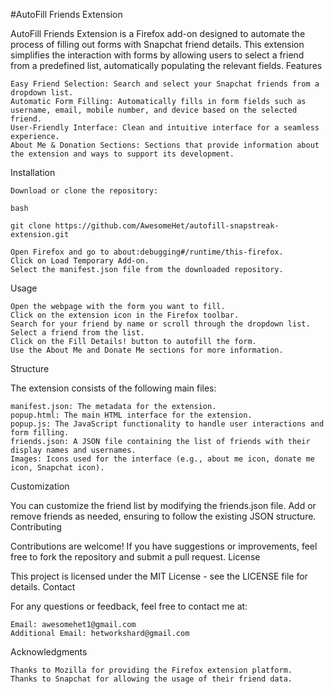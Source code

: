 #AutoFill Friends Extension

AutoFill Friends Extension is a Firefox add-on designed to automate the process of filling out forms with Snapchat friend details. This extension simplifies the interaction with forms by allowing users to select a friend from a predefined list, automatically populating the relevant fields.
Features

    Easy Friend Selection: Search and select your Snapchat friends from a dropdown list.
    Automatic Form Filling: Automatically fills in form fields such as username, email, mobile number, and device based on the selected friend.
    User-Friendly Interface: Clean and intuitive interface for a seamless experience.
    About Me & Donation Sections: Sections that provide information about the extension and ways to support its development.

Installation

    Download or clone the repository:

    bash

    git clone https://github.com/AwesomeHet/autofill-snapstreak-extension.git

    Open Firefox and go to about:debugging#/runtime/this-firefox.
    Click on Load Temporary Add-on.
    Select the manifest.json file from the downloaded repository.

Usage

    Open the webpage with the form you want to fill.
    Click on the extension icon in the Firefox toolbar.
    Search for your friend by name or scroll through the dropdown list.
    Select a friend from the list.
    Click on the Fill Details! button to autofill the form.
    Use the About Me and Donate Me sections for more information.

Structure

The extension consists of the following main files:

    manifest.json: The metadata for the extension.
    popup.html: The main HTML interface for the extension.
    popup.js: The JavaScript functionality to handle user interactions and form filling.
    friends.json: A JSON file containing the list of friends with their display names and usernames.
    Images: Icons used for the interface (e.g., about me icon, donate me icon, Snapchat icon).

Customization

You can customize the friend list by modifying the friends.json file. Add or remove friends as needed, ensuring to follow the existing JSON structure.
Contributing

Contributions are welcome! If you have suggestions or improvements, feel free to fork the repository and submit a pull request.
License

This project is licensed under the MIT License - see the LICENSE file for details.
Contact

For any questions or feedback, feel free to contact me at:

    Email: awesomehet1@gmail.com
    Additional Email: hetworkshard@gmail.com

Acknowledgments

    Thanks to Mozilla for providing the Firefox extension platform.
    Thanks to Snapchat for allowing the usage of their friend data.

